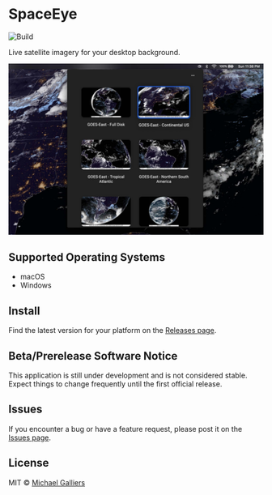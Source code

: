 # SpaceEye

![Build](https://github.com/KYDronePilot/SpaceEye/workflows/Build/badge.svg)

Live satellite imagery for your desktop background.

![App running on macOS](docs/img/macos_menubar.jpg)

## Supported Operating Systems

- macOS
- Windows

## Install

Find the latest version for your platform on the [Releases
page](https://github.com/KYDronePilot/SpaceEye/releases).

## Beta/Prerelease Software Notice

This application is still under development and is not considered stable. Expect
things to change frequently until the first official release.

## Issues

If you encounter a bug or have a feature request, please post it on the [Issues
page](https://github.com/KYDronePilot/SpaceEye/issues).

## License

MIT © [Michael Galliers](https://github.com/KYDronePilot)
